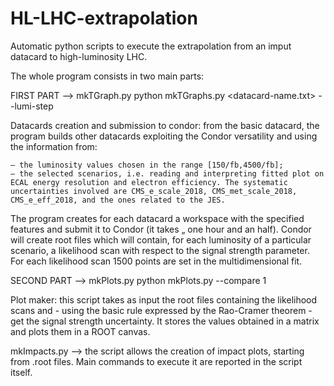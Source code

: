 # HL-LHC-extrapolation
Automatic python scripts to execute the extrapolation from an imput datacard to high-luminosity LHC. 

The whole program consists in two main parts:

FIRST PART --> mkTGraph.py
python mkTGraphs.py <datacard-name.txt> --lumi-step <integer>

Datacards creation and submission to condor: from the basic datacard, the program builds other datacards exploiting the Condor versatility and using the information from:

	– the luminosity values chosen in the range [150/fb,4500/fb];
	– the selected scenarios, i.e. reading and interpreting fitted plot on ECAL energy resolution and electron efficiency. The systematic uncertainties involved are CMS_e_scale_2018, CMS_met_scale_2018, CMS_e_eff_2018, and the ones related to the JES. 

The program creates for each datacard a workspace with the specified features and submit it to Condor (it takes „ one hour and an half). Condor will create root files which will contain, for each luminosity of a particular scenario, a likelihood scan with respect to the signal strength parameter. For each likelihood scan 1500 points are set in the multidimensional fit.


SECOND PART --> mkPlots.py
python mkPlots.py --compare 1

Plot maker: this script takes as input the root files containing the likelihood scans and - using the basic rule expressed by the Rao-Cramer theorem - get the signal strength uncertainty. It stores the values obtained in a matrix and plots them in a ROOT canvas.


mkImpacts.py --> the script allows the creation of impact plots, starting from .root files.
Main commands to execute it are reported in the script itself.

